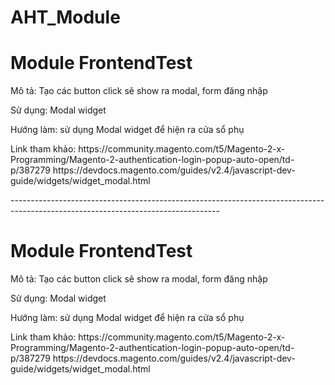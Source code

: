 # AHT_Module

<h1>Module FrontendTest</h1>
<p>Mô tả: Tạo các button click sẽ show ra modal, form đăng nhập </p>
<p>Sử dụng: Modal widget</p>
<p>Hướng làm: sử dụng Modal widget để hiện ra cửa sổ phụ</p>
<p>Link tham khảo: https://community.magento.com/t5/Magento-2-x-Programming/Magento-2-authentication-login-popup-auto-open/td-p/387279
                  https://devdocs.magento.com/guides/v2.4/javascript-dev-guide/widgets/widget_modal.html

</p>
<p>----------------------------------------------------------------------------------------------------------------------------------</p>
<h1>Module FrontendTest</h1>
<p>Mô tả: Tạo các button click sẽ show ra modal, form đăng nhập </p>
<p>Sử dụng: Modal widget</p>
<p>Hướng làm: sử dụng Modal widget để hiện ra cửa sổ phụ</p>
<p>Link tham khảo: https://community.magento.com/t5/Magento-2-x-Programming/Magento-2-authentication-login-popup-auto-open/td-p/387279
                  https://devdocs.magento.com/guides/v2.4/javascript-dev-guide/widgets/widget_modal.html

</p>
